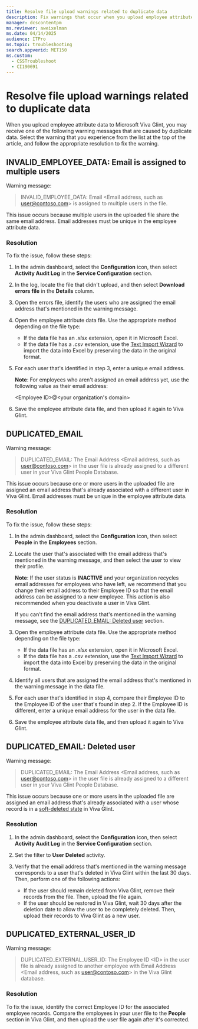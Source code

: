 ```yaml
---
title: Resolve file upload warnings related to duplicate data
description: Fix warnings that occur when you upload employee attribute data to Microsoft Viva Glint. These warnings are caused by duplicate data.
manager: dcscontentpm
ms.reviewer: aweixelman
ms.date: 04/14/2025
audience: ITPro
ms.topic: troubleshooting
search.appverid: MET150
ms.custom: 
  - CSSTroubleshoot
  - CI190691
---
```


# Resolve file upload warnings related to duplicate data

When you upload employee attribute data to Microsoft Viva Glint, you may receive one of the following warning messages that are caused by duplicate data. Select the warning that you experience from the list at the top of the article, and follow the appropriate resolution to fix the warning.

## INVALID_EMPLOYEE_DATA: Email is assigned to multiple users

Warning message:

> INVALID_EMPLOYEE_DATA: Email \<Email address, such as user@contoso.com\> is assigned to multiple users in the file.

This issue occurs because multiple users in the uploaded file share the same email address. Email addresses must be unique in the employee attribute data.

### Resolution

To fix the issue, follow these steps:

1. In the admin dashboard, select the **Configuration** icon, then select **Activity Audit Log** in the **Service Configuration** section.
1. In the log, locate the file that didn't upload, and then select **Download errors file** in the **Details** column.
1. Open the errors file, identify the users who are assigned the email address that's mentioned in the warning message.
1. Open the employee attribute data file. Use the appropriate method depending on the file type:

    - If the data file has an *.xlsx* extension, open it in Microsoft Excel.
    - If the data file has a *.csv* extension, use the [Text Import Wizard](https://support.microsoft.com/office/text-import-wizard-c5b02af6-fda1-4440-899f-f78bafe41857) to import the data into Excel by preserving the data in the original format.
1. For each user that's identified in step 3, enter a unique email address.

    **Note**: For employees who aren't assigned an email address yet, use the following value as their email address:

    \<Employee ID\>@\<your organization's domain\>
1. Save the employee attribute data file, and then upload it again to Viva Glint.

## DUPLICATED_EMAIL

Warning message:

> DUPLICATED_EMAIL: The Email Address \<Email address, such as user@contoso.com\> in the user file is already assigned to a different user in your Viva Glint People Database.

This issue occurs because one or more users in the uploaded file are assigned an email address that's already associated with a different user in Viva Glint. Email addresses must be unique in the employee attribute data.

### Resolution

To fix the issue, follow these steps:

1. In the admin dashboard, select the **Configuration** icon, then select **People** in the **Employees** section.
1. Locate the user that's associated with the email address that's mentioned in the warning message, and then select the user to view their profile.

    **Note**: If the user status is **INACTIVE** and your organization recycles email addresses for employees who have left, we recommend that you change their email address to their Employee ID so that the email address can be assigned to a new employee. This action is also recommended when you deactivate a user in Viva Glint.

    If you can't find the email address that's mentioned in the warning message, see the [DUPLICATED_EMAIL: Deleted user](#duplicated_email-deleted-user) section.
1. Open the employee attribute data file. Use the appropriate method depending on the file type:

    - If the data file has an *.xlsx* extension, open it in Microsoft Excel.
    - If the data file has a *.csv* extension, use the [Text Import Wizard](https://support.microsoft.com/office/text-import-wizard-c5b02af6-fda1-4440-899f-f78bafe41857) to import the data into Excel by preserving the data in the original format.
1. Identify all users that are assigned the email address that's mentioned in the warning message in the data file.
1. For each user that's identified in step 4, compare their Employee ID to the Employee ID of the user that's found in step 2. If the Employee ID is different, enter a unique email address for the user in the data file.
1. Save the employee attribute data file, and then upload it again to Viva Glint.

## DUPLICATED_EMAIL: Deleted user

Warning message:

> DUPLICATED_EMAIL: The Email Address \<Email address, such as user@contoso.com\> in the user file is already assigned to a different user in your Viva Glint People Database.

This issue occurs because one or more users in the uploaded file are assigned an email address that's already associated with a user whose record is in a [soft-deleted state](/viva/glint/setup/manage-general-settings#disregard-employee-ids-of-previously-deleted-employees) in Viva Glint. 

### Resolution

1. In the admin dashboard, select the **Configuration** icon, then select **Activity Audit Log** in the **Service Configuration** section.
1. Set the filter to **User Deleted** activity.
1. Verify that the email address that's mentioned in the warning message corresponds to a user that's deleted in Viva Glint within the last 30 days. Then, perform one of the following actions:

     - If the user should remain deleted from Viva Glint, remove their records from the file. Then, upload the file again.
     - If the user should be restored in Viva Glint, wait 30 days after the deletion date to allow the user to be completely deleted. Then, upload their records to Viva Glint as a new user.

## DUPLICATED_EXTERNAL_USER_ID

Warning message:

> DUPLICATED_EXTERNAL_USER_ID: The Employee ID \<ID\> in the user file is already assigned to another employee with Email Address \<Email address, such as user@contoso.com\> in the Viva Glint database.

### Resolution

To fix the issue, identify the correct Employee ID for the associated employee records. Compare the employees in your user file to the **People** section in Viva Glint, and then upload the user file again after it's corrected.
